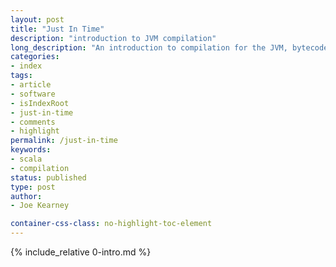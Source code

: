 ```yaml
---
layout: post
title: "Just In Time"
description: "introduction to JVM compilation"
long_description: "An introduction to compilation for the JVM, bytecode and JIT compilation, and benchmarking with JMH. It accompanies <a href='http://www.meetup.com/Scala-Berlin-Brandenburg/events/228703195'>a talk I gave</a> to the Berlin-Brandenburg Scala User Group."
categories:
- index
tags:
- article
- software
- isIndexRoot
- just-in-time
- comments
- highlight
permalink: /just-in-time
keywords:
- scala
- compilation
status: published
type: post
author:
- Joe Kearney

container-css-class: no-highlight-toc-element
---
```


{% include_relative 0-intro.md %}
